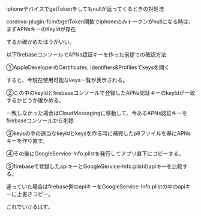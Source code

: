 iphoneデバイスでgetTokenをしてもnullが返ってくるときの対処法

cordova-plugin-fcmのgetToken関数でiphoneのみトークンがnullになる時は、まずAPNsキーのKeyIdが存在

するか確かめたほうがいい。

以下firebaseコンソールでAPNs認証キーを作った前提での確認方法

①AppleDeveloperのCertificates, Identifiers&Profilesでkeysを開く

すると、今現在使用可能なkeys一覧が表示される。

②この中のkeyIdとfirebaseコンソールで登録したAPNs認証キーのkeyIdが一致するかどうか確かめる。

一致しなかった場合はCloudMessagingに移動して、今あるAPNs認証キーをfirebaseコンソールから削除

③keysの中の適当なkeyIdとkeysを作る時に補完したp8ファイルを基にAPNsキーを作り直す。

④その後にGoogleService-Info.plistを発行してアプリ直下にコピーする。

⑤firebaseで登録したapiキーとGoogleService-Info.plistのapiキーを比較する。

違っていた場合はfirebase側のapiキーをGoogleService-Info.plistの中のapiキーに上書きコピー。

これでいけるはず。